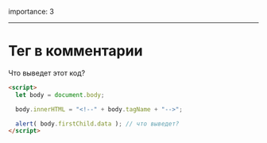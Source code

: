 importance: 3

---

# Тег в комментарии

Что выведет этот код?

```html
<script>
  let body = document.body;

  body.innerHTML = "<!--" + body.tagName + "-->";

  alert( body.firstChild.data ); // что выведет?
</script>
```
